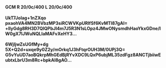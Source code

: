 #### GCM R 20/0c/400 L 20/0c/400
**UkT7Jolag+1nZXqo**<br/>**pxaohVA4MN2BVbzMP3siRCWVKpURIfSf6KvMTI87gAI=**<br/>**+lIyGdg8RH3D7QlQPbJI4m7J5R3N1sLOpz4JMwONysmdhHaoYkxGDne/IW0gX7lJWuNQLIaMAFvXeHY3...**<br/><br/>
**6WjIjwZsUGfMy+dg**<br/>**5X+Q2d+uxqe9y0Z2y/mOrkq1J3hFtqrOUH3M/0UPj3Q=**<br/>**G5vYuUD7aoBQkrpMhGEdBjRYvXDC9LQxP6ubjML35zdFgz8ANCTjbiiwEubtxLbrU3m8Rc+bpkAl8gAO...**